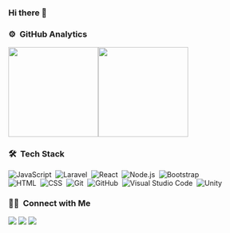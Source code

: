 ### Hi there 👋

### ⚙️ &nbsp;GitHub Analytics

<div style="display: flex">
  <img height="180em" src="https://github-readme-stats-eight-theta.vercel.app/api?username=Fajar3108&show_icons=true&theme=algolia&include_all_commits=true&count_private=true"/>
  <img height="180em" src="https://github-readme-stats-eight-theta.vercel.app/api/top-langs/?username=Fajar3108&layout=compact&langs_count=8&theme=algolia"/>
</div>

### 🛠 &nbsp;Tech Stack

![JavaScript](https://img.shields.io/badge/-JavaScript-05122A?style=flat&logo=javascript)&nbsp;
![Laravel](https://img.shields.io/badge/-Laravel-05122A?style=flat&logo=laravel)&nbsp;
![React](https://img.shields.io/badge/-React-05122A?style=flat&logo=react)&nbsp;
![Node.js](https://img.shields.io/badge/-Node.js-05122A?style=flat&logo=node.js)&nbsp;
![Bootstrap](https://img.shields.io/badge/-Bootstrap-05122A?style=flat&logo=bootstrap&logoColor=563D7C)\
![HTML](https://img.shields.io/badge/-HTML-05122A?style=flat&logo=HTML5)&nbsp;
![CSS](https://img.shields.io/badge/-CSS-05122A?style=flat&logo=CSS3&logoColor=1572B6)&nbsp;
![Git](https://img.shields.io/badge/-Git-05122A?style=flat&logo=git)&nbsp;
![GitHub](https://img.shields.io/badge/-GitHub-05122A?style=flat&logo=github)&nbsp;
![Visual Studio Code](https://img.shields.io/badge/-Visual%20Studio%20Code-05122A?style=flat&logo=visual-studio-code&logoColor=007ACC)&nbsp;
![Unity](https://img.shields.io/badge/-Unity-05122A?style=flat&logo=unity&logoColor=007ACC)&nbsp;

### 🤝🏻 &nbsp;Connect with Me

<p align="left">
<a href="https://www.linkedin.com/in/maulana-fajar-620a471a4/"><img src="https://img.shields.io/badge/-Maulana%20Fajar-0077B5?style=flat&logo=Linkedin&logoColor=white"/></a>
<a href="mailto:maulanafajaribrahim@gmail.com"><img src="https://img.shields.io/badge/-maulanafajaribrahim@gmail.com-D14836?style=flat&logo=Gmail&logoColor=white"/></a>
<a href="https://instagram.com/mafi.3108"><img src="https://img.shields.io/badge/-@mafi.3108-E4405F?style=flat&logo=Instagram&logoColor=white"/></a>
</p>
